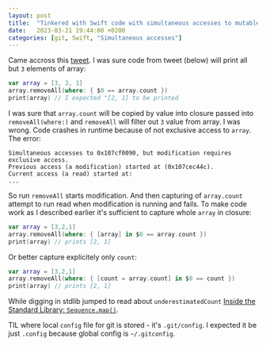 ```yaml
---
layout: post
title:  "Tinkered with Swift code with simultaneous accesses to mutable struct"
date:   2023-03-21 19:44:00 +0200
categories: [git, Swift, "Simultaneous accesses"]
---
```

Came accross this [tweet](https://twitter.com/v_pradeilles/status/1638210113461964800?s=43&t=6rmSjK21fIpso2_vOjKRhg). I was sure code from tweet (below) will print all but `3` elements of array:
```swift
var array = [3, 2, 1]
array.removeAll(where: { $0 == array.count })
print(array) // I expected "[2, 1] to be printed
```
I was sure that `array.count` will be copied by value into closure passed into `removeAll(where:)` and `removeAll` will filter out `3` value from array.
I was wrong. Code crashes in runtime because of not exclusive access to `array`. The error:
```
Simultaneous accesses to 0x107cf0090, but modification requires exclusive access.
Previous access (a modification) started at (0x107cec44c).
Current access (a read) started at:
...
```
So run `removeAll` starts modification. And then capturing of `array.count` attempt to run read when modification is running and fails.
To make code work as I described earlier it's sufficient to capture whole `array` in closure:
```swift
var array = [3,2,1]
array.removeAll(where: { [array] in $0 == array.count })
print(array) // prints [2, 1]
```
Or better capture explicitely only `count`:
```swift
var array = [3,2,1]
array.removeAll(where: { [count = array.count] in $0 == count })
print(array) // prints [2, 1]
```

While digging in stdlib jumped to read about `underestimatedCount` [Inside the Standard Library: `Sequence.map()`](https://www.hackingwithswift.com/articles/173/inside-the-standard-library-sequence-map).


TIL where local `config` file for git is stored - it's `.git/config`. I expected it be just `.config` because global config is `~/.gitconfig`.
